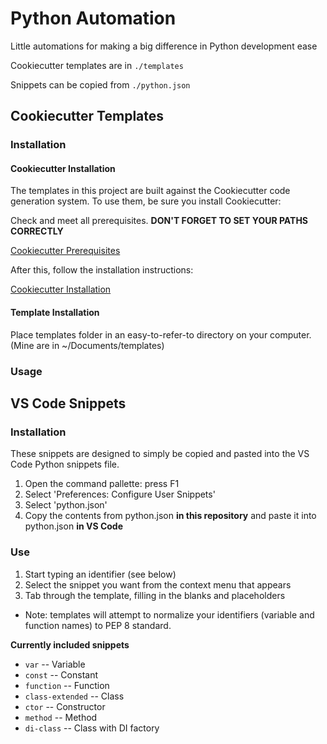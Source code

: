 # Python Automation #

Little automations for making a big difference in Python development ease

Cookiecutter templates are in `./templates`

Snippets can be copied from `./python.json`

## Cookiecutter Templates ##

### Installation ###

#### Cookiecutter Installation ####

The templates in this project are built against the Cookiecutter code generation system. To use them, be sure you install Cookiecutter:

Check and meet all prerequisites. **DON'T FORGET TO SET YOUR PATHS CORRECTLY**

[Cookiecutter Prerequisites](https://cookiecutter.readthedocs.io/en/1.7.2/installation.html#prerequisites)

After this, follow the installation instructions:

[Cookiecutter Installation](https://cookiecutter.readthedocs.io/en/1.7.2/installation.html#install-cookiecutter)

#### Template Installation ####

Place templates folder in an easy-to-refer-to directory on your computer. (Mine are in ~/Documents/templates)

### Usage ###



## VS Code Snippets ##

### Installation ###

These snippets are designed to simply be copied and pasted into the VS Code Python snippets file.

1. Open the command pallette: press F1
2. Select 'Preferences: Configure User Snippets'
3. Select 'python.json'
4. Copy the contents from python.json **in this repository** and paste it into python.json **in VS Code**

### Use ###

1. Start typing an identifier (see below)
2. Select the snippet you want from the context menu that appears
3. Tab through the template, filling in the blanks and placeholders

* Note: templates will attempt to normalize your identifiers (variable and function names) to PEP 8 standard.

**Currently included snippets**

- `var` -- Variable
- `const` -- Constant
- `function` -- Function
- `class-extended` -- Class
- `ctor` -- Constructor
- `method` -- Method
- `di-class` -- Class with DI factory